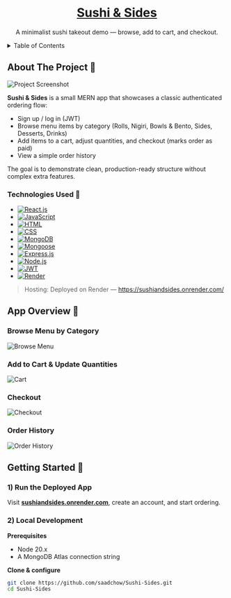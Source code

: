 <!-- PROJECT LOGO -->
<div align="center">
  <h1 align="center"><a href="https://sushiandsides.onrender.com/">Sushi &amp; Sides</a></h1>
  <p align="center">
    A minimalist sushi takeout demo — browse, add to cart, and checkout.
  </p>
</div>

<!-- TABLE OF CONTENTS -->
<details>
  <summary>Table of Contents</summary>
  <ol>
    <li><a href="#about-the-project">About The Project</a></li>
    <li><a href="#technologies-used">Technologies Used</a></li>
    <li><a href="#app-overview">App Overview</a></li>
    <li><a href="#getting-started">Getting Started</a></li>
    <li><a href="#next-steps">Next Steps</a></li>
  </ol>
</details>

## About The Project 📝

![Project Screenshot](https://i.imgur.com/ruptl7T.png)

**Sushi & Sides** is a small MERN app that showcases a classic authenticated ordering flow:
- Sign up / log in (JWT)
- Browse menu items by category (Rolls, Nigiri, Bowls & Bento, Sides, Desserts, Drinks)
- Add items to a cart, adjust quantities, and checkout (marks order as paid)
- View a simple order history

The goal is to demonstrate clean, production-ready structure without complex extra features.

### Technologies Used 🔧

- [![React.js](https://img.shields.io/badge/-React.js-61DAFB?logo=react&logoColor=white&style=for-the-badge)](https://reactjs.org/)
- [![JavaScript](https://img.shields.io/badge/-JavaScript-F7DF1E?logo=javascript&logoColor=black&style=for-the-badge)](https://developer.mozilla.org/en-US/docs/Web/JavaScript)
- [![HTML](https://img.shields.io/badge/-HTML-E34F26?logo=html5&logoColor=white&style=for-the-badge)](https://developer.mozilla.org/en-US/docs/Web/HTML)
- [![CSS](https://img.shields.io/badge/-CSS-1572B6?logo=css3&logoColor=white&style=for-the-badge)](https://developer.mozilla.org/en-US/docs/Web/CSS)
- [![MongoDB](https://img.shields.io/badge/-MongoDB-47A248?logo=mongodb&logoColor=white&style=for-the-badge)](https://www.mongodb.com/)
- [![Mongoose](https://img.shields.io/badge/-Mongoose-880000?logo=mongoose&logoColor=white&style=for-the-badge)](https://mongoosejs.com/)
- [![Express.js](https://img.shields.io/badge/-Express.js-000000?logo=express&logoColor=white&style=for-the-badge)](https://expressjs.com/)
- [![Node.js](https://img.shields.io/badge/-Node.js-339933?logo=node.js&logoColor=white&style=for-the-badge)](https://nodejs.org/)
- [![JWT](https://img.shields.io/badge/-JWT-000000?logo=jsonwebtokens&logoColor=white&style=for-the-badge)](https://jwt.io/)
- [![Render](https://img.shields.io/badge/-Render-46E3B7?logo=render&logoColor=white&style=for-the-badge)](https://render.com/)

> Hosting: Deployed on Render — <https://sushiandsides.onrender.com/>

## App Overview 📱

### Browse Menu by Category
![Browse Menu](https://i.imgur.com/1F5AfCR.png)

### Add to Cart & Update Quantities
![Cart](https://i.imgur.com/IsYLQxK.png)

### Checkout
![Checkout](https://i.imgur.com/MJE1ftJ.png)

### Order History
![Order History](https://i.imgur.com/UsgAVH6.png)

## Getting Started 🌱

### 1) Run the Deployed App
Visit **[sushiandsides.onrender.com](https://sushiandsides.onrender.com/)**, create an account, and start ordering.

### 2) Local Development

**Prerequisites**
- Node 20.x
- A MongoDB Atlas connection string

**Clone & configure**
```bash
git clone https://github.com/saadchow/Sushi-Sides.git
cd Sushi-Sides


